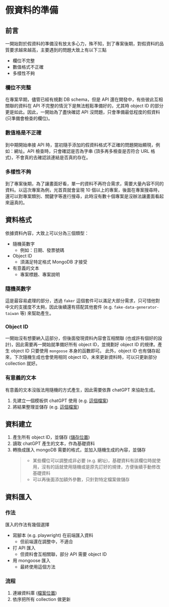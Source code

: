 # 假資料的準備
## 前言
一開始對於假資料的準備沒有放太多心力，殊不知，到了專案後期，對假資料的品質要求越來越高，主要遇到的問題大致上有以下三點
- 欄位不完整
- 數值格式不正確
- 多樣性不夠

### 欄位不完整
在專案早期，儘管已經有規劃 DB schema，但是 API 還在開發中，有些彼此互相關聯的資料在 API 不完整的情況下是無法輕鬆準備好的，尤其時 object ID 的部分更是如此。因此，一開始為了盡快確認 API 沒問題，只會準備最低程度的假資料 (只準備會檢查的欄位)。

### 數值格是不正確
到中期開始串接 API 時，當初隨手添加的假資料格式不正確的問題開始顯現，例如：網址。API 檢查時，只會確認是否為字串 (頂多再多檢查是否符合 URL 格式)，不會真的去確認該連結是否真的存在。

### 多樣性不夠
到了專案後期，為了讓畫面好看，單一的資料不再符合需求，需要大量內容不同的資料。以這次專案為例，光首頁就會呈現 10 個以上的專案，後面在專案搜尋時，還可以對專案類別、關鍵字等進行搜尋，此時沒有數十個專案是沒辦法讓畫面看起來逼真的。

## 資料格式
依據資料內容，大致上可以分為三個類型：
- 隨機英數字
  - 例如：日期、發票號碼
- Object ID
  - 須滿足特定格式 MongoDB 才接受
- 有意義的文本
  - 專案標題、專案說明

### 隨機英數字
這是最容易處理的部分，透過 `faker` 這個套件可以滿足大部分需求，只可惜他對中文的支援度不太夠，因此後續還有搭配其他套件 (e.g. `fake-data-generator-taiwan` 等) 來幫助產生。

### Object ID
一開始沒有想要納入這部分，但後面發現資料內容會互相關聯 (也或許有個好的設計)，因此需要再一開始就準備好所有 object ID，並規劃好 object ID 的規律。產生 object ID 只要使用 `mongoose` 本身的函數即可。
此外，object ID 也有儲存起來，下次隨機生成也會使用相同 object ID，未來更新資料時，可以只更新部分 collection 就好。

### 有意義的文本
有意義的文本沒版法用隨機的方式產生，因此需要依靠 chatGPT 來協助生成。
1. 先建立一個模板供 chatGPT 使用 (e.g. [這個檔案](./fakeData/dataSample.json))
2. 將結果整理並儲存 (e.g. [這個檔案](../src/db/data/data.json))

## 資料建立
1. 產生所有 object ID，並儲存 ([儲存位置](../src/db/data/objectId))
2. 讀取 chatGPT 產生的文本，作為基礎資料
3. 轉換成匯入 mongoDB 需要的格式，並加入隨機生成的內容，並儲存
   > - 某些欄位可以調整成非必要 (e.g. 網址)，基礎資料有該欄位時就使用，沒有的話就使用隨機或是原先訂好的規律，方便後續手動修改基礎資料
   > - 可以再後面添加額外參數，只針對特定檔案做儲存

## 資料匯入
### 作法
匯入的作法有幾個選擇
- 寫腳本 (e.g. playwright) 在前端匯入資料
  - 但前端還在調整中，不適合
- 打 API 匯入
  - 但資料會互相關聯，部分 API 需要 object ID
- 用 mongoose 匯入
  - 最終使用這個方法

### 流程
1. 連線資料庫 ([檔案位置](./src/connections/init.ts))
2. 依序把所有 collection 做更新